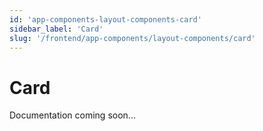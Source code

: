 ```yaml
---
id: 'app-components-layout-components-card'
sidebar_label: 'Card'
slug: '/frontend/app-components/layout-components/card'
---
```


# Card

Documentation coming soon...